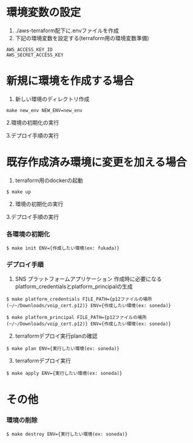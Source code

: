 # 環境変数の設定
1. ./aws-terraform配下に.envファイルを作成
2. 下記の環境変数を設定する(terraform用の環境変数準備)
```
AWS_ACCESS_KEY_ID
AWS_SECRET_ACCESS_KEY
```

# 新規に環境を作成する場合

1. 新しい環境のディレクトリ作成
```shell
make new_env NEW_ENV=new_env
```

2.環境の初期化の実行

3.デプロイ手順の実行

# 既存作成済み環境に変更を加える場合

1. terraform用のdockerの起動
```shell
$ make up
````

2. 環境の初期化の実行

3.デプロイ手順の実行

### 各環境の初期化
```shell
$ make init ENV={作成したい環境(ex: fukada)}
```

### デプロイ手順

1. SNS プラットフォームアプリケーション 作成時に必要になるplatform_credentialsとplatform_principalの生成

```shell
$ make platform_credentials FILE_PATH={p12ファイルの場所(~/~/Downloads/voip_cert.p12)} ENV={作成したい環境(ex: soneda)}
```

```shell
$ make platform_principal FILE_PATH={p12ファイルの場所(~/~/Downloads/voip_cert.p12)} ENV={作成したい環境(ex: soneda)}
```

2. terraformデプロイ実行planの確認
```shell
$ make plan ENV={実行したい環境(ex: soneda)} 
```

3. terraformデプロイ実行
```shell
$ make apply ENV={実行したい環境(ex: soneda)} 
```

# その他

### 環境の削除

```destroy
$ make destroy ENV={実行したい環境(ex: soneda)} 
```
